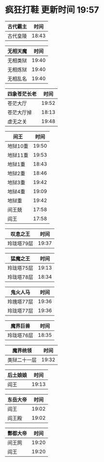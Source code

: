 # 疯狂打鞋 更新时间 19:57

| 古代霸主   | 时间    |
|--------|-------|
| 古代皇陵 | 18:43 |

| 无相天魔   | 时间    |
|--------|-------|
| 无相类狱 | 19:40 |
| 无相炼狱 | 19:40 |
| 无相乱名 | 19:40 |

| 四象苍茫长老   | 时间    |
|--------|-------|
| 苍茫大厅 | 19:52 |
| 苍茫大厅掉 | 18:13 |
| 虚无之关 | 19:48 |

| 间王   | 时间    |
|--------|-------|
| 地狱10重 | 19:50 |
| 地狱11重 | 19:53 |
| 地狱1重 | 18:43 |
| 地狱2重 | 18:46 |
| 地狱3重 | 19:42 |
| 地狱4重 | 19:09 |
| 地狱重 | 19:42 |
| 间王兢 | 17:58 |
| 阎王 | 17:58 |

| 叹息之王   | 时间    |
|--------|-------|
| 玲珑塔79层 | 19:37 |

| 猛魔之王   | 时间    |
|--------|-------|
| 玲珑塔75层 | 19:13 |
| 玲珑塔78层 | 18:34 |

| 鬼火人马   | 时间    |
|--------|-------|
| 玲瑰塔77层 | 19:36 |
| 玲珑塔77层 | 19:36 |

| 魔界巨兽   | 时间    |
|--------|-------|
| 玲珑塔76层 | 18:35 |

| 魔界统领   | 时间    |
|--------|-------|
| 类狱二十一层 | 19:32 |

| 后土娘娘   | 时间    |
|--------|-------|
| 阎王 | 19:13 |

| 东岳大帝   | 时间    |
|--------|-------|
| 阎王 | 19:02 |
| 阎王殿 | 19:02 |

| 酆都大帝   | 时间    |
|--------|-------|
| 间王网 | 19:20 |
| 阎王 | 19:20 |